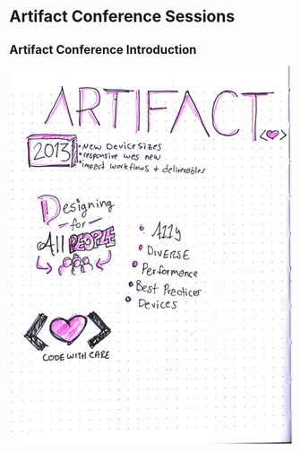 # Artifact Conference Sessions

## Artifact Conference Introduction

![Artifact Introduction by Jennifer Robbins](../img/01-jennifer-robbins-introduction.jpg)
